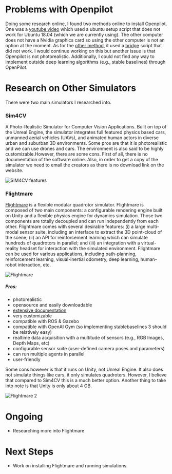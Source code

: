 # Problems with Openpilot
Doing some research online, I found two methods online to install Openpilot. One was a [youtube video](https://www.youtube.com/watch?v=cfDLKVRycRA) which used a ubuntu setup script that does not work for Ubuntu 18.04 (which we are currently using). The other computer does not have a Nvidia graphics card so using the other computer is not an option at the moment. As for the [other method](https://github.com/commaai/openpilot/blob/master/tools/sim/README.md), it used a [bridge](https://github.com/commaai/openpilot/blob/master/tools/sim/bridge.py) script that did not work. I would continue working on this but another issue is that Openpilot is not photorealistic. Additionally, I could not find any way to implement outside deep learning algorithms (e.g., stable baselines) through OpenPilot.
# Research on Other Simulators

There were two main simulators I researched into.

### Sim4CV
A Photo-Realistic Simulator for Computer Vision Applications.
Built on top of the Unreal Engine, the simulator integrates full featured physics based cars, unmanned aerial vehicles (UAVs), and animated human actors in diverse urban and suburban 3D environments. Some pros are that it is photorealistic and we can use drones and cars. The environment is also said to be highly customizable.However, there are some cons. First of all, there is no documentation of the software online. Also, in order to get a copy of the simulator we need to email the creators as there is no download link on the website.

![SIM4CV features](https://user-images.githubusercontent.com/52840861/178172233-10fbf2b6-7175-4aab-b25a-a26557c112a8.png)

### Flightmare
[Flightmare](https://www.youtube.com/watch?v=m9Mx1BCNGFU&ab_channel=UZHRoboticsandPerceptionGroup) is a flexible modular quadrotor simulator. Flightmare is composed of two main components: a configurable rendering engine built on Unity and a flexible physics engine for dynamics simulation. Those two components are totally decoupled and can run independently from each other. Flightmare comes with several desirable features: (i) a large multi-modal sensor suite, including an interface to extract the 3D point-cloud of the scene; (ii) an API for reinforcement learning which can simulate hundreds of quadrotors in parallel; and (iii) an integration with a virtual-reality headset for interaction with the simulated environment. Flightmare can be used for various applications, including path-planning, reinforcement learning, visual-inertial odometry, deep learning, human-robot interaction, etc.

![Flightmare](https://user-images.githubusercontent.com/52840861/178174087-10ed05cb-0e28-4120-bd2e-df13a5e50717.png)

##### Pros:
* photorealistic
* opensource and easily downloadable
* [extensive documentation](https://flightmare.readthedocs.io/en/latest/documentation.html)
* very customizable
* compatible with ROS & Gazebo
* compatible with OpenAI Gym (so implementing stablebaselines 3 should be relatively easy)
* realtime data acquisition with a multitude of sensors (e.g., RGB Images, Depth Maps, etc)
* configurable sensor suite (user-defined camera poses and parameters)
* can run multiple agents in parallel
* user-friendly

Some cons however is that it runs on Unity, not Unreal Engine. It also does not simulate things like cars, it only simulates quadroters. However, I believe that compared to Sim4CV this is a much better option. Another thing to take into note is that Unity is only about 4 GB.

![Flightmare 2](https://user-images.githubusercontent.com/52840861/178174201-8f5206d0-90ee-4674-9bce-6de3dc4f9768.png)


# Ongoing
* Researching more into Flightmare

# Next Steps
* Work on installing Flightmare and running simulations. 

